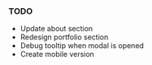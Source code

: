 ### TODO
* Update about section
* Redesign portfolio section
* Debug tooltip when modal is opened
* Create mobile version
